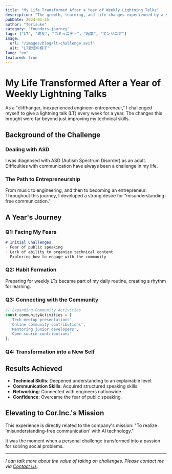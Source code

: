 ```yaml
---
title: "My Life Transformed After a Year of Weekly Lightning Talks"
description: "The growth, learning, and life changes experienced by a struggling, inexperienced engineer and CEO through a weekly lightning talk challenge."
pubDate: 2024-01-25
author: "Terisuke"
category: "founders-journey"
tags: ["LT", "成長", "コミュニティ", "起業", "エンジニア"]
image:
  url: "/images/blog/lt-challenge.avif"
  alt: "LT登壇の様子"
lang: "en"
featured: true
---
```

# My Life Transformed After a Year of Weekly Lightning Talks

As a "cliffhanger, inexperienced engineer-entrepreneur," I challenged myself to give a lightning talk (LT) every week for a year. The changes this brought were far beyond just improving my technical skills.

## Background of the Challenge

### Dealing with ASD

I was diagnosed with ASD (Autism Spectrum Disorder) as an adult.  Difficulties with communication have always been a challenge in my life.

### The Path to Entrepreneurship

From music to engineering, and then to becoming an entrepreneur.  Throughout this journey, I developed a strong desire for "misunderstanding-free communication."

## A Year's Journey

### Q1: Facing My Fears

```markdown
# Initial Challenges
- Fear of public speaking
- Lack of ability to organize technical content
- Exploring how to engage with the community
```

### Q2: Habit Formation

Preparing for weekly LTs became part of my daily routine, creating a rhythm for learning.

### Q3: Connecting with the Community

```javascript
// Expanding Community Activities
const communityActivities = [
  'Tech meetup presentations',
  'Online community contributions',
  'Mentoring junior developers',
  'Open source contributions'
];
```

### Q4: Transformation into a New Self


## Results Achieved

- **Technical Skills**: Deepened understanding to an explainable level.
- **Communication Skills**: Acquired structured speaking skills.
- **Networking**: Connected with engineers nationwide.
- **Confidence**: Overcame the fear of public speaking.

## Elevating to Cor.Inc.'s Mission

This experience is directly related to the company's mission: "To realize 'misunderstanding-free communication' with AI technology."

It was the moment when a personal challenge transformed into a passion for solving social problems.

---

*I can talk more about the value of taking on challenges. Please contact me via [Contact Us](/contact).*